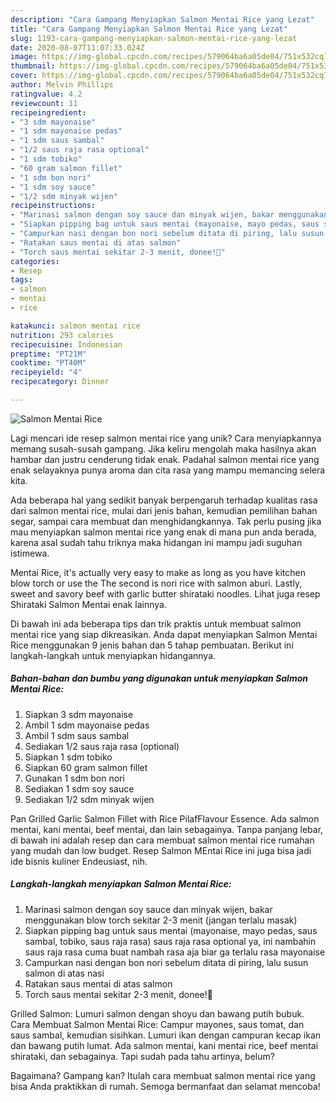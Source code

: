 ```yaml
---
description: "Cara Gampang Menyiapkan Salmon Mentai Rice yang Lezat"
title: "Cara Gampang Menyiapkan Salmon Mentai Rice yang Lezat"
slug: 1193-cara-gampang-menyiapkan-salmon-mentai-rice-yang-lezat
date: 2020-08-07T11:07:33.024Z
image: https://img-global.cpcdn.com/recipes/579064ba6a05de04/751x532cq70/salmon-mentai-rice-foto-resep-utama.jpg
thumbnail: https://img-global.cpcdn.com/recipes/579064ba6a05de04/751x532cq70/salmon-mentai-rice-foto-resep-utama.jpg
cover: https://img-global.cpcdn.com/recipes/579064ba6a05de04/751x532cq70/salmon-mentai-rice-foto-resep-utama.jpg
author: Melvin Phillips
ratingvalue: 4.2
reviewcount: 11
recipeingredient:
- "3 sdm mayonaise"
- "1 sdm mayonaise pedas"
- "1 sdm saus sambal"
- "1/2 saus raja rasa optional"
- "1 sdm tobiko"
- "60 gram salmon fillet"
- "1 sdm bon nori"
- "1 sdm soy sauce"
- "1/2 sdm minyak wijen"
recipeinstructions:
- "Marinasi salmon dengan soy sauce dan minyak wijen, bakar menggunakan blow torch sekitar 2-3 menit (jangan terlalu masak)"
- "Siapkan pipping bag untuk saus mentai (mayonaise, mayo pedas, saus sambal, tobiko, saus raja rasa) saus raja rasa optional ya, ini nambahin saus raja rasa cuma buat nambah rasa aja biar ga terlalu rasa mayonaise"
- "Campurkan nasi dengan bon nori sebelum ditata di piring, lalu susun salmon di atas nasi"
- "Ratakan saus mentai di atas salmon"
- "Torch saus mentai sekitar 2-3 menit, donee!🥰"
categories:
- Resep
tags:
- salmon
- mentai
- rice

katakunci: salmon mentai rice 
nutrition: 293 calories
recipecuisine: Indonesian
preptime: "PT21M"
cooktime: "PT40M"
recipeyield: "4"
recipecategory: Dinner

---
```



![Salmon Mentai Rice](https://img-global.cpcdn.com/recipes/579064ba6a05de04/751x532cq70/salmon-mentai-rice-foto-resep-utama.jpg)

Lagi mencari ide resep salmon mentai rice yang unik? Cara menyiapkannya memang susah-susah gampang. Jika keliru mengolah maka hasilnya akan hambar dan justru cenderung tidak enak. Padahal salmon mentai rice yang enak selayaknya punya aroma dan cita rasa yang mampu memancing selera kita.

Ada beberapa hal yang sedikit banyak berpengaruh terhadap kualitas rasa dari salmon mentai rice, mulai dari jenis bahan, kemudian pemilihan bahan segar, sampai cara membuat dan menghidangkannya. Tak perlu pusing jika mau menyiapkan salmon mentai rice yang enak di mana pun anda berada, karena asal sudah tahu triknya maka hidangan ini mampu jadi suguhan istimewa.

Mentai Rice, it&#39;s actually very easy to make as long as you have kitchen blow torch or use the The second is nori rice with salmon aburi. Lastly, sweet and savory beef with garlic butter shirataki noodles. Lihat juga resep Shirataki Salmon Mentai enak lainnya.


Di bawah ini ada beberapa tips dan trik praktis untuk membuat salmon mentai rice yang siap dikreasikan. Anda dapat menyiapkan Salmon Mentai Rice menggunakan 9 jenis bahan dan 5 tahap pembuatan. Berikut ini langkah-langkah untuk menyiapkan hidangannya.

<!--inarticleads1-->

##### Bahan-bahan dan bumbu yang digunakan untuk menyiapkan Salmon Mentai Rice:

1. Siapkan 3 sdm mayonaise
1. Ambil 1 sdm mayonaise pedas
1. Ambil 1 sdm saus sambal
1. Sediakan 1/2 saus raja rasa (optional)
1. Siapkan 1 sdm tobiko
1. Siapkan 60 gram salmon fillet
1. Gunakan 1 sdm bon nori
1. Sediakan 1 sdm soy sauce
1. Sediakan 1/2 sdm minyak wijen


Pan Grilled Garlic Salmon Fillet with Rice PilafFlavour Essence. Ada salmon mentai, kani mentai, beef mentai, dan lain sebagainya. Tanpa panjang lebar, di bawah ini adalah resep dan cara membuat salmon mentai rice rumahan yang mudah dan low budget. Resep Salmon MEntai Rice ini juga bisa jadi ide bisnis kuliner Endeusiast, nih. 

<!--inarticleads2-->

##### Langkah-langkah menyiapkan Salmon Mentai Rice:

1. Marinasi salmon dengan soy sauce dan minyak wijen, bakar menggunakan blow torch sekitar 2-3 menit (jangan terlalu masak)
1. Siapkan pipping bag untuk saus mentai (mayonaise, mayo pedas, saus sambal, tobiko, saus raja rasa) saus raja rasa optional ya, ini nambahin saus raja rasa cuma buat nambah rasa aja biar ga terlalu rasa mayonaise
1. Campurkan nasi dengan bon nori sebelum ditata di piring, lalu susun salmon di atas nasi
1. Ratakan saus mentai di atas salmon
1. Torch saus mentai sekitar 2-3 menit, donee!🥰


Grilled Salmon: Lumuri salmon dengan shoyu dan bawang putih bubuk. Cara Membuat Salmon Mentai Rice: Campur mayones, saus tomat, dan saus sambal, kemudian sisihkan. Lumuri ikan dengan campuran kecap ikan dan bawang putih lumat. Ada salmon mentai, kani mentai rice, beef mentai shirataki, dan sebagainya. Tapi sudah pada tahu artinya, belum? 

Bagaimana? Gampang kan? Itulah cara membuat salmon mentai rice yang bisa Anda praktikkan di rumah. Semoga bermanfaat dan selamat mencoba!

